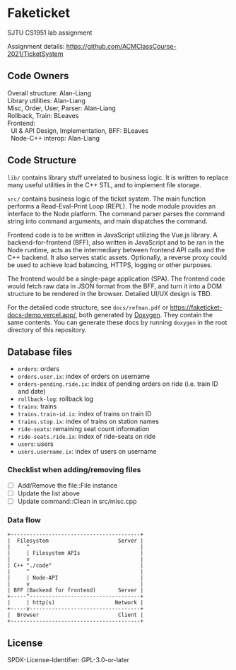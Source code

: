 Faketicket
==========

SJTU CS1951 lab assignment

Assignment details:
<https://github.com/ACMClassCourse-2021/TicketSystem>

## Code Owners

Overall structure: Alan-Liang    
Library utilities: Alan-Liang    
Misc, Order, User, Parser: Alan-Liang    
Rollback, Train: BLeaves    
Frontend:    
&nbsp; UI &amp; API Design, Implementation, BFF: BLeaves    
&nbsp; Node-C++ interop: Alan-Liang

## Code Structure

`lib/` contains library stuff unrelated to business logic.
It is written to replace many useful utilities in the C++
STL, and to implement file storage.

`src/` contains business logic of the ticket system. The
main function performs a Read-Eval-Print Loop (REPL).
The node module provides an interface to the Node platform.
The command parser parses the command string into command
arguments, and main dispatches the command.

Frontend code is to be written in JavaScript utilizing the
Vue.js library. A backend-for-frontend (BFF), also written
in JavaScript and to be ran in the Node runtime, acts as the
intermediary between frontend API calls and the C++ backend.
It also serves static assets. Optionally, a reverse proxy
could be used to achieve load balancing, HTTPS, logging or
other purposes.

The frontend would be a single-page application (SPA). The
frontend code would fetch raw data in JSON format from the
BFF, and turn it into a DOM structure to be rendered in the
browser. Detailed UI/UX design is TBD.

For the detailed code structure, see `docs/refman.pdf` or
<https://faketicket-docs-demo.vercel.app/>, both generated
by [Doxygen](https://www.doxygen.nl/). They contain the
same contents. You can generate these docs by running
`doxygen` in the root directory of this repository.

## Database files

- `orders`: orders
- `orders.user.ix`: index of orders on username
- `orders-pending.ride.ix`: index of pending orders on ride
  (i.e. train ID and date)
- `rollback-log`: rollback log
- `trains`: trains
- `trains.train-id.ix`: index of trains on train ID
- `trains.stop.ix`: index of trains on station names
- `ride-seats`: remaining seat count information
- `ride-seats.ride.ix`: index of ride-seats on ride
- `users`: users
- `users.username.ix`: index of users on username

### Checklist when adding/removing files

- [ ] Add/Remove the file::File instance
- [ ] Update the list above
- [ ] Update command::Clean in src/misc.cpp

### Data flow

```plain
+-----------------------------------------+
|  Filesystem                      Server |
|     ^                                   |
|     | Filesystem APIs                   |
|     v                                   |
| C++ "./code"                            |
|     ^                                   |
|     | Node-API                          |
|     v                                   |
| BFF (Backend for frontend)       Server |
+-----^-----------------------------------+
|     | http(s)                   Network |
+-----v-----------------------------------+
|  Browser                         Client |
+-----------------------------------------+
```

## License

SPDX-License-Identifier: GPL-3.0-or-later
